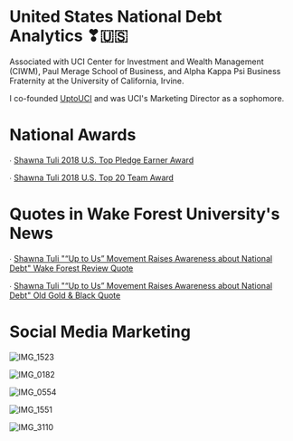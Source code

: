 # United States National Debt Analytics ❣🇺🇸

Associated with UCI Center for Investment and Wealth Management (CIWM), Paul Merage School of Business, and Alpha Kappa Psi Business Fraternity at the University of California, Irvine. 

I co-founded [UptoUCI](https://www.instagram.com/uci.uptous/) and was UCI's Marketing Director as a sophomore.

# National Awards
∙ [Shawna Tuli 2018 U.S. Top Pledge Earner Award](https://www.youracclaim.com/badges/e660888b-82cf-4037-9d9d-c98c06cacdec) 

∙ [Shawna Tuli 2018 U.S. Top 20 Team Award](https://www.youracclaim.com/badges/394c1643-1353-4cae-be98-bcb3cf066f04)

# Quotes in Wake Forest University's News
∙ [Shawna Tuli "“Up to Us” Movement Raises Awareness about National Debt" Wake Forest Review Quote](http://wakeforestreview.com/up-to-us-campaign-takes-on-national-debt/) 

∙ [Shawna Tuli "“Up to Us” Movement Raises Awareness about National Debt" Old Gold & Black Quote](https://wfuogb.com/5022/news/up-to-us-movement-raises-awareness-about-national-debt/)

# Social Media Marketing

![IMG_1523](https://user-images.githubusercontent.com/19508013/113177014-efc1a500-9201-11eb-8389-9a99f8ecb9e8.jpeg)

![IMG_0182](https://user-images.githubusercontent.com/19508013/111695367-3a99f080-87f0-11eb-9b61-2ca936eb318c.jpeg)

![IMG_0554](https://user-images.githubusercontent.com/19508013/111695103-f1e23780-87ef-11eb-89b3-b47df399521b.jpeg) 

![IMG_1551](https://user-images.githubusercontent.com/19508013/113496500-1f490980-94af-11eb-893a-def9b5bbd462.jpeg)

![IMG_3110](https://user-images.githubusercontent.com/19508013/131008292-c7addadc-b7e0-4e91-91e6-e9d41e9b7311.jpeg)

